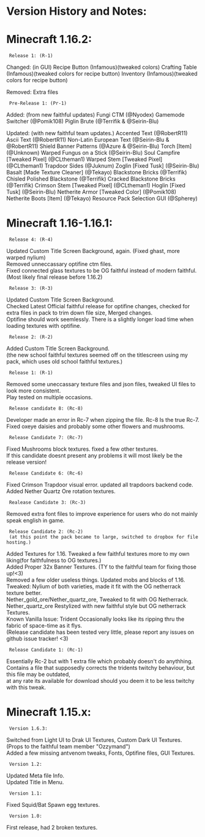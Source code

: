 # Version History and Notes:

# Minecraft 1.16.2: 


     Release 1: (R-1)

Changed: (in GUI)
Recipe Button (Infamous)(tweaked colors)
Crafting Table (Infamous)(tweaked colors for recipe button)
Inventory (Infamous)(tweaked colors for recipe button)

Removed: Extra files

     Pre-Release 1: (Pr-1)
     
Added: (from new faithful updates)
Fungi CTM (@Nyodex)
Gamemode Switcher (@Pomik108)
Piglin Brute (@Terrifik & @Seirin-Blu)

Updated: (with new faithful team updates.)
Accented Text (@RobertR11)
Ascii Text (@RobertR11)
Non-Latin European Text (@Seirin-Blu & @RobertR11)
Shield Banner Patterns (@Azure & @Seirin-Blu)
Torch [Item] (@Unknown)
Warped Fungus on a Stick (@Seirin-Blu)
Soul Campfire [Tweaked Pixel] (@CLtheman1)
Warped Stem [Tweaked Pixel] (@CLtheman1)
Trapdoor Sides (@Juknum)
Zoglin [Fixed Tusk] (@Seirin-Blu)
Basalt [Made Texture Cleaner] (@Tekayo)
Blackstone Bricks (@Terrifik)
Chisled Polished Blackstone (@Terrifik)
Cracked Blackstone Bricks (@Terrifik)
Crimson Stem [Tweaked Pixel] (@CLtheman1)
Hoglin [Fixed Tusk] (@Seirin-Blu)
Netherite Armor [Tweaked Color] (@Pomik108)
Netherite Boots [Item] (@Tekayo)
Resource Pack Selection GUI (@Spherey)

# Minecraft 1.16-1.16.1: 
     Release 4: (R-4)
Updated Custom Title Screen Background, again. (Fixed ghast, more warped nylium)  
Removed unneccassary optifine ctm files.  
Fixed connected glass textures to be OG faithful instead of modern faithful.  
(Most likely final release before 1.16.2)  


     Release 3: (R-3)
Updated Custom Title Screen Background.  
Checked Latest Official faithful release for optifine changes, checked for extra files in pack to trim down file size, Merged changes.  
Optifine should work seemlessly.  There is a slightly longer load time when loading textures with optifine.  


     Release 2: (R-2)
Added Custom Title Screen Background.  
(the new school faithful textures seemed off on the titlescreen using my pack, which uses old school faithful textures.)  


     Release 1: (R-1)
Removed some uneccassary texture files and json files, tweaked UI files to look more consistent.  
Play tested on multiple occasions.  


     Release candidate 8: (Rc-8)
Developer made an error in Rc-7 when zipping the file.  Rc-8 Is the true Rc-7.  
Fixed oxeye daisies and probably some other flowers and mushrooms.  


     Release Candidate 7: (Rc-7)
Fixed Mushrooms block textures.  fixed a few other textures.  
If this candidate doesnt present any problems it will most likely be the release version!  


     Release Candidate 6: (Rc-6)
Fixed Crimson Trapdoor visual error.  updated all trapdoors backend code.  
Added Nether Quartz Ore rotation textures.  


     Realease Candidate 3: (Rc-3)
Removed extra font files to improve experience for users who do not mainly speak english in game.  


     Release Candidate 2: (Rc-2) 
     (at this point the pack became to large, switched to dropbox for file hosting.)
Added Textures for 1.16.  Tweaked a few faithful textures more to my own liking(for faithfulness to OG textures.)  
Added Proper 32x Banner Textures.  (TY to the faithful team for fixing those up!<3)  
Removed a few older useless things.  Updated mobs and blocks of 1.16.  
Tweaked: Nylium of both varieties, made it fit with the OG netherrack texture better.  
Nether_gold_ore/Nether_quartz_ore, Tweaked to fit with OG Netherrack.  
Nether_quartz_ore Restylized with new faithful style but OG netherrack Textures.  
Known Vanilla Issue: Trident Occasionally looks like its ripping thru the fabric of space-time as it flys.  
(Release candidate has been tested very little, please report any issues on github issue tracker! <3)  


     Release Candidate 1: (Rc-1)
Essentially Rc-2 but with 1 extra file which probably doesn't do anythhing.  
Contains a file that supposedly corrects the tridents twitchy behaviour, but this file may be outdated,  
at any rate its available for download should you deem it to be less twitchy with this tweak.  


# Minecraft 1.15.x:
     Version 1.6.3:
Switched from Light UI to Drak UI Textures, Custom Dark UI Textures.  (Props to the faithful team member "Ozzymand")  
Added a few missing antvenom tweaks, Fonts, Optifine files, GUI Textures.  


     Version 1.2:
Updated Meta file Info.  
Updated Title in Menu.  


     Version 1.1:
Fixed Squid/Bat Spawn egg textures.  


     Version 1.0:
First release, had 2 broken textures.  

